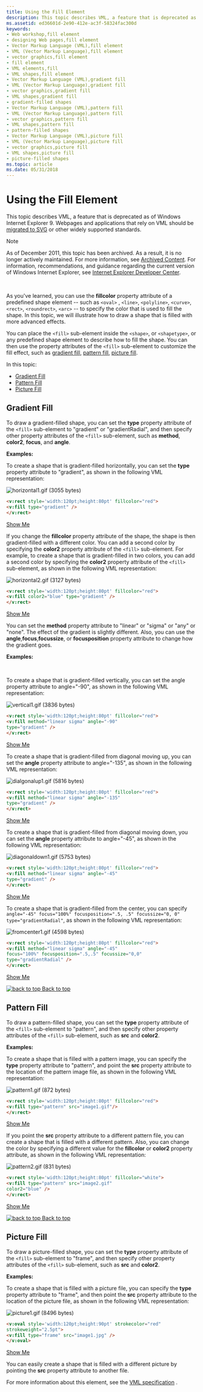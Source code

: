 ```yaml
---
title: Using the Fill Element
description: This topic describes VML, a feature that is deprecated as of Windows Internet Explorer 9. Webpages and applications that rely on VML should be migrated to SVG or other widely supported standards.
ms.assetid: ed36601d-2e90-412e-ac3f-58324fac300d
keywords:
- Web workshop,fill element
- designing Web pages,fill element
- Vector Markup Language (VML),fill element
- VML (Vector Markup Language),fill element
- vector graphics,fill element
- fill element
- VML elements,fill
- VML shapes,fill element
- Vector Markup Language (VML),gradient fill
- VML (Vector Markup Language),gradient fill
- vector graphics,gradient fill
- VML shapes,gradient fill
- gradient-filled shapes
- Vector Markup Language (VML),pattern fill
- VML (Vector Markup Language),pattern fill
- vector graphics,pattern fill
- VML shapes,pattern fill
- pattern-filled shapes
- Vector Markup Language (VML),picture fill
- VML (Vector Markup Language),picture fill
- vector graphics,picture fill
- VML shapes,picture fill
- picture-filled shapes
ms.topic: article
ms.date: 05/31/2018
---
```


# Using the Fill Element

This topic describes VML, a feature that is deprecated as of Windows Internet Explorer 9. Webpages and applications that rely on VML should be [migrated to SVG](https://go.microsoft.com/fwlink/p/?LinkID=236964) or other widely supported standards.

> [!Note]  
> As of December 2011, this topic has been archived. As a result, it is no longer actively maintained. For more information, see [Archived Content](https://docs.microsoft.com/previous-versions/windows/internet-explorer/ie-developer/). For information, recommendations, and guidance regarding the current version of Windows Internet Explorer, see [Internet Explorer Developer Center](https://go.microsoft.com/fwlink/p/?linkid=204313).

 

As you've learned, you can use the **fillcolor** property attribute of a predefined shape element -- such as `<oval>` , `<line>`, `<polyline>`, `<curve>`, `<rect>`, `<roundrect>`, `<arc>` -- to specify the color that is used to fill the shape. In this topic, we will illustrate how to draw a shape that is filled with more advanced effects.

You can place the `<fill>` sub-element inside the `<shape>`, or `<shapetype>`, or any predefined shape element to describe how to fill the shape. You can then use the property attributes of the `<fill>` sub-element to customize the fill effect, such as [gradient fill](#gradient-fill), [pattern fill](#pattern-fill), [picture fill](#picture-fill).

In this topic:

-   [Gradient Fill](#gradient-fill)
-   [Pattern Fill](#pattern-fill)
-   [Picture Fill](#picture-fill)

## Gradient Fill

To draw a gradient-filled shape, you can set the **type** property attribute of the `<fill>` sub-element to "gradient" or "gradientRadial", and then specify other property attributes of the `<fill>` sub-element, such as **method**, **color2**, **focus**, and **angle**.

**Examples:**

To create a shape that is gradient-filled horizontally, you can set the **type** property attribute to "gradient", as shown in the following VML representation:

![horizontal1.gif (3055 bytes)](images/horizontal1.gif)


```HTML
<v:rect style='width:120pt;height:80pt' fillcolor="red">
<v:fill type="gradient" />
</v:rect>
```



[Show Me](https://samples.msdn.microsoft.com/workshop/samples/vml/examples/AdvancedFill/Gradient/Horizontal1.md)

If you change the **fillcolor** property attribute of the shape, the shape is then gradient-filled with a different color. You can add a second color by specifying the **color2** property attribute of the `<fill>` sub-element. For example, to create a shape that is gradient-filled in two colors, you can add a second color by specifying the **color2** property attribute of the `<fill>` sub-element, as shown in the following VML representation:

![horizontal2.gif (3127 bytes)](images/horizontal2.gif)


```HTML
<v:rect style='width:120pt;height:80pt' fillcolor="red">
<v:fill color2="blue" type="gradient" />
</v:rect>
```



[Show Me](https://samples.msdn.microsoft.com/workshop/samples/vml/examples/AdvancedFill/Gradient/Horizontal2.md)

You can set the **method** property attribute to "linear" or "sigma" or "any" or "none". The effect of the gradient is slightly different. Also, you can use the **angle**,**focus**,**focussize**, or **focusposition** property attribute to change how the gradient goes.

**Examples:**

 

To create a shape that is gradient-filled vertically, you can set the angle property attribute to angle="-90", as shown in the following VML representation:

![vertical1.gif (3836 bytes)](images/vertical1.gif)


```HTML
<v:rect style='width:120pt;height:80pt' fillcolor="red">
<v:fill method="linear sigma" angle="-90"
type="gradient" />
</v:rect>
```



[Show Me](https://samples.msdn.microsoft.com/workshop/samples/vml/examples/AdvancedFill/Gradient/vertical1.md)

To create a shape that is gradient-filled from diagonal moving up, you can set the **angle** property attribute to angle="-135", as shown in the following VML representation:

![dialgonalup1.gif (5816 bytes)](images/dialgonalup1.gif)


```HTML
<v:rect style='width:120pt;height:80pt' fillcolor="red">
<v:fill method="linear sigma" angle="-135"
type="gradient" />
</v:rect>
```



[Show Me](https://samples.msdn.microsoft.com/workshop/samples/vml/examples/AdvancedFill/Gradient/DiagonalUp1.md)

To create a shape that is gradient-filled from diagonal moving down, you can set the **angle** property attribute to angle="-45", as shown in the following VML representation:

![diagonaldown1.gif (5753 bytes)](images/diagonaldown1.gif)


```HTML
<v:rect style='width:120pt;height:80pt' fillcolor="red">
<v:fill method="linear sigma" angle="-45"
type="gradient" />
</v:rect>
```



[Show Me](https://samples.msdn.microsoft.com/workshop/samples/vml/examples/AdvancedFill/Gradient/DiagonalDown1.md)

To create a shape that is gradient-filled from the center, you can specify `angle="-45" focus="100%" focusposition=".5, .5" focussize="0, 0" type="gradientRadial"`, as shown in the following VML representation:

![fromcenter1.gif (4598 bytes)](images/fromcenter1.gif)


```HTML
<v:rect style='width:120pt;height:80pt' fillcolor="red">
<v:fill method="linear sigma" angle="-45"
focus="100%" focusposition=".5,.5" focussize="0,0"
type="gradientRadial" />
</v:rect>
```



[Show Me](https://samples.msdn.microsoft.com/workshop/samples/vml/examples/AdvancedFill/Gradient/FromCenter1.md)

[![back to top](images/top.gif) Back to top](#top)

## Pattern Fill

To draw a pattern-filled shape, you can set the **type** property attribute of the `<fill>` sub-element to "pattern", and then specify other property attributes of the `<fill>` sub-element, such as **src** and **color2**.

**Examples:**

To create a shape that is filled with a pattern image, you can specify the **type** property attribute to "pattern", and point the **src** property attribute to the location of the pattern image file, as shown in the following VML representation:

![pattern1.gif (872 bytes)](images/pattern1.gif)


```HTML
<v:rect style='width:120pt;height:80pt' fillcolor="red">
<v:fill type="pattern" src="image1.gif"/>
</v:rect>
```



[Show Me](https://samples.msdn.microsoft.com/workshop/samples/vml/examples/AdvancedFill/Pattern/Pattern1.md)

If you point the **src** property attribute to a different pattern file, you can create a shape that is filled with a different pattern. Also, you can change the color by specifying a different value for the **fillcolor** or **color2** property attribute, as shown in the following VML representation:

![pattern2.gif (831 bytes)](images/pattern2.gif)


```HTML
<v:rect style='width:120pt;height:80pt' fillcolor="white">
<v:fill type="pattern" src="image2.gif"
color2="blue" />
</v:rect>
```



[Show Me](https://samples.msdn.microsoft.com/workshop/samples/vml/examples/AdvancedFill/Pattern/Pattern2.md)

[![back to top](images/top.gif) Back to top](#top)

## Picture Fill

To draw a picture-filled shape, you can set the **type** property attribute of the `<fill>` sub-element to "frame", and then specify other property attributes of the `<fill>` sub-element, such as **src** and **color2**.

**Examples:**

To create a shape that is filled with a picture file, you can specify the **type** property attribute to "frame", and then point the **src** property attribute to the location of the picture file, as shown in the following VML representation:

![picture1.gif (8496 bytes)](images/picture1.gif)


```HTML
<v:oval style='width:120pt;height:90pt' strokecolor="red"
strokeweight="2.5pt">
<v:fill type="frame" src="image1.jpg" />
</v:oval>
```



[Show Me](https://samples.msdn.microsoft.com/workshop/samples/vml/examples/AdvancedFill/Picture/Picture1.md)

You can easily create a shape that is filled with a different picture by pointing the **src** property attribute to another file.

For more information about this element, see the [VML specification](https://www.w3.org/TR/NOTE-VML#-toc416858394) .

 

 




